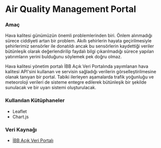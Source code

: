 # Air Quality Management Portal


### Amaç

Hava kalitesi günümüzün önemli problemlerinden biri. Önlem alınmadığı sürece ciddiyeti artan bir problem. Akıllı şehirlerin hayata geçirilmesiyle şehirlerimiz
sensörler ile donatıldı ancak bu sensörlerin kaydettiği veriler bütünleşik olarak değerlendirilip faydalı bilgi çıkarılmadığı sürece yapılan yatırımların 
yerini bulduğunu söylemek pek doğru olmaz.

Hava kalitesi yönetim portalı İBB Açık Veri Portalında yayımlanan hava kalitesi API'sini kullanan ve servisin sağladığı verilerin görselleştirilmesine olanak tanıyan
bir portal. Tabiki ilerleyen aşamalarda trafik yoğunluğu ve meteoroloji verileri de sisteme entegre edilerek bütünleşik bir şekilde sunulacak ve bir uyarı
sistemi oluşturulacak. 

### Kullanılan Kütüphaneler

 * Leaflet
 * Chart.js
 
### Veri Kaynağı

  * [İBB Açık Veri Portalı](https://data.ibb.gov.tr/dataset/hava-kalitesi-istasyon-olcum-sonuclari-web-servisi)
